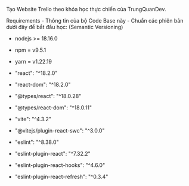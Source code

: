 Tạo Website Trello theo khóa học thực chiến của TrungQuanDev.

Requirements - Thông tin của bộ Code Base này - Chuẩn các phiên bản dưới đây để bắt đầu học: (Semantic Versioning)
* nodejs >= 18.16.0
* npm = v9.5.1
* yarn = v1.22.19

* "react": "^18.2.0"
* "react-dom": "^18.2.0"
* "@types/react": "^18.0.28"
* "@types/react-dom": "^18.0.11"

* "vite": "^4.3.2"
* "@vitejs/plugin-react-swc": "^3.0.0"

* "eslint": "^8.38.0"
* "eslint-plugin-react": "^7.32.2"
* "eslint-plugin-react-hooks": "^4.6.0"
* "eslint-plugin-react-refresh": "^0.3.4"